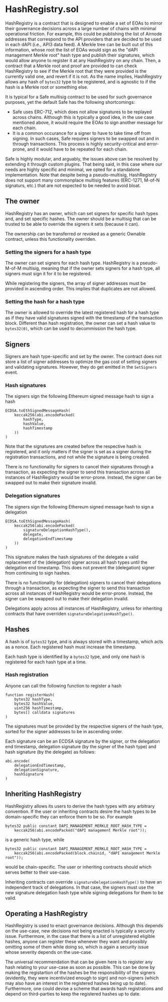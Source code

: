 # HashRegistry.sol

HashRegistry is a contract that is designed to enable a set of EOAs to mirror their governance decisions across a large number of chains with minimal operational friction.
For example, this could be publishing the list of Airnode addresses that correspond to the API providers that are decided to be used in each dAPI (i.e., API3 data feed).
A Merkle tree can be built out of this information, whose root the list of EOAs would sign as the "dAPI management Merkle root" hash type and publish their signatures, which would allow anyone to register it at any HashRegistry on any chain.
Then, a contract that a Merkle root and proof are provided to can check HashRegistry to see if the Merkle root that they were provided is the currently valid one, and revert if it is not.
As the name implies, HashRegistry allows any hash of `bytes32` type to be registered, and is agnostic to if the hash is a Merkle root or something else.

It is typical for a Safe multisig contract to be used for such governance purposes, yet the default Safe has the following shortcomings:

- Safe uses ERC-712, which does not allow signatures to be replayed across chains.
  Although this is typically a good idea, in the use case mentioned above, it would require the EOAs to sign another message for each chain.
- It is a common occurance for a signer to have to take time off from signing.
  In such cases, Safe requires signers to be swapped out and in through transactions.
  This process is highly security-critical and error-prone, and it would have to be repeated for each chain.

Safe is highly modular, and arguably, the issues above can be resolved by extending it through custom plugins.
That being said, in this case where our needs are highly specific and minimal, we opted for a standalone implementation.
Note that despite being a pseudo-multisig, HashRegistry does not support many commonplace multisig features (ERC-1271, M-of-N signaturs, etc.) that are not expected to be needed to avoid bloat.

## The owner

HashRegistry has an owner, which can set signers for specific hash types and, and set specific hashes.
The owner should be a multisig that can be trusted to be able to override the signers it sets (because it can).

The ownership can be transferred or revoked as a generic Ownable contract, unless this functionality overriden.

### Setting the signers for a hash type

The owner can set signers for each hash type.
HashRegistry is a pseudo-M-of-M multisig, meaning that if the owner sets signers for a hash type, all signers must sign it for it to be registered.

While registering the signers, the array of signer addresses must be provided in ascending order.
This implies that duplicates are not allowed.

### Setting the hash for a hash type

The owner is allowed to override the latest registered hash for a hash type as if they have valid signatures signed with the timestamp of the transaction block.
Different than hash registration, the owner can set a hash value to `bytes32(0)`, which can be used to decommission the hash type.

## Signers

Signers are hash type-specific and set by the owner.
The contract does not store a list of signer addresses to optimize the gas cost of setting signers and validating signatures.
However, they do get emitted in the `SetSigners` event.

### Hash signatures

The signers sign the following Ethereum signed message hash to sign a hash

```solidity
ECDSA.toEthSignedMessageHash(
    keccak256(abi.encodePacked(
        hashType,
        hashValue,
        hashTimestamp
    ))
)
```

Note that the signatures are created before the respective hash is registered, and it only matters if the signer is set as a signer during the registration transactions, and not while the signature is being created.

There is no functionality for signers to cancel their signatures through a transaction, as expecting the signer to send this transaction across all instances of HashRegistry would be error-prone.
Instead, the signer can be swapped out to make their signature invalid.

### Delegation signatures

The signers sign the following Ethereum signed message hash to sign a delegation

```solidity
ECDSA.toEthSignedMessageHash(
    keccak256(abi.encodePacked(
        signatureDelegationHashType(),
        delegate,
        delegationEndTimestamp
    ))
)
```

This signature makes the hash signatures of the delegate a valid replacement of the (delegation) signer across all hash types until the delegation end timestamp.
This does not prevent the (delegation) signer from continuing to sign hashes.

There is no functionality for (delegation) signers to cancel their delegations through a transaction, as expecting the signer to send this transaction across all instances of HashRegistry would be error-prone.
Instead, the signer can be swapped out to make their delegation invalid.

Delegations apply across all instances of HashRegistry, unless for inheriting contracts that have overriden `signatureDelegationHashType()`.

## Hashes

A hash is of `bytes32` type, and is always stored with a timestamp, which acts as a nonce.
Each registered hash must increase the timestamp.

Each hash type is identified by a `bytes32` type, and only one hash is registered for each hash type at a time.

### Hash registration

Anyone can call the following function to register a hash

```solidity
function registerHash(
    bytes32 hashType,
    bytes32 hashValue,
    uint256 hashTimestamp,
    bytes[] calldata signatures
)
```

The signatures must be provided by the respective signers of the hash type, sorted for the signer addresses to be in ascending order.

Each signature can be an ECDSA signature by the signer, or the delegation end timestamp, delegation signature (by the signer of the hash type) and hash signature (by the delegate) as follows:

```solidity
abi.encode(
    delegationEndTimestamp,
    delegationSignature,
    hashSignature
)
```

## Inheriting HashRegistry

HashRegistry allows its users to derive the hash types with any arbitrary convention.
If the user or inheriting contracts desire the hash types to be domain-specific they can enforce them to be so.
For example

```sol
bytes32 public constant DAPI_MANAGEMENT_MERKLE_ROOT_HASH_TYPE =
    keccak256(abi.encodePacked("dAPI management Merkle root"));
```

is a generic hash type, while

```sol
bytes32 public constant DAPI_MANAGEMENT_MERKLE_ROOT_HASH_TYPE =
    keccak256(abi.encodePacked(block.chainid, "dAPI management Merkle root"));
```

would be chain-specific.
The user or inheriting contracts should which serves better to their use-case.

Inheriting contracts can override `signatureDelegationHashType()` to have an independent track of delegations.
In that case, the signers must use the new signature delegation hash type while signing delegations for them to be valid.

## Operating a HashRegistry

HashRegistry is used to enact governance decisions.
Although this depends on the use-case, new decisions not being enacted is typically a security issue.
Furthermore, in the case that there is a list of unregistered eligible hashes, anyone can register these whenever they want and possibly omitting some of them while doing so, which is again a security issue whose severity depends on the use-case.

The universal recommendation that can be given here is to register any hash relating to your use-case as soon as possible.
This can be done by making the registartion of the hashes be the responsibility of the signers (evidently, they were incentivized enough to sign) and non-signers (which may also have an interest in the registered hashes being up to date).
Furthermore, one could devise a scheme that awards hash registrations and depend on third-parties to keep the registered hashes up to date.
